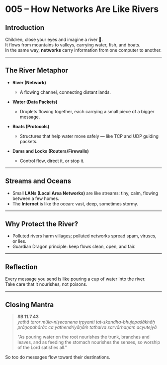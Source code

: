 # 005 – How Networks Are Like Rivers

## Introduction

Children, close your eyes and imagine a river 🌊.  
It flows from mountains to valleys, carrying water, fish, and boats.  
In the same way, **networks** carry information from one computer to another.

---

## The River Metaphor

- **River (Network)**  
  - A flowing channel, connecting distant lands.  

- **Water (Data Packets)**  
  - Droplets flowing together, each carrying a small piece of a bigger message.  

- **Boats (Protocols)**  
  - Structures that help water move safely — like TCP and UDP guiding packets.  

- **Dams and Locks (Routers/Firewalls)**  
  - Control flow, direct it, or stop it.  

---

## Streams and Oceans

- Small **LANs (Local Area Networks)** are like streams: tiny, calm, flowing between a few homes.  
- The **Internet** is like the ocean: vast, deep, sometimes stormy.  

---

## Why Protect the River?

- Polluted rivers harm villages; polluted networks spread spam, viruses, or lies.  
- Guardian Dragon principle: keep flows clean, open, and fair.  

---

## Reflection

Every message you send is like pouring a cup of water into the river.  
Take care that it nourishes, not poisons.  

---

## Closing Mantra

> **SB 11.7.43**  
> *yathā taror mūla-niṣecanena tṛpyanti tat-skandha-bhujopaśākhāḥ  
> prāṇopahārāc ca yathendriyāṇāṁ tathaiva sarvārhaṇam acyutejyā*  
>  
> "As pouring water on the root nourishes the trunk, branches and leaves, and as feeding the stomach nourishes the senses, so worship of the Lord satisfies all."  

So too do messages flow toward their destinations.
